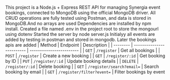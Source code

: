 This project is a Node.js + Express REST API for managing Synergia event bookings, connected to MongoDB using the official MongoDB driver.
All CRUD operations are fully tested using Postman, and data is stored in MongoDB.And no arrays are used
Dependencies are installed by npm install.
Created a file named .env in the project root to store the mongourl using dotenv
Started the server by node server.js
Initialyy all events are added by testing in postman and stored in mongodb.
Later the bookings apis are added
| Method   | Endpoint                  | Description              |
| -------- | ------------------------- | ------------------------ |
| `GET`    | `/register`               | Get all bookings         |
| `POST`   | `/register`               | Create a new booking     |
| `GET`    | `/register/:id`           | Get booking by ID        |
| `PUT`    | `/register/:id`           | Update booking details   |
| `DELETE` | `/register/:id`           | Delete booking           |
| `GET`    | `/register/search?email=` | Search booking by email  |
| `GET`    | `/register/filter?event=` | Filter bookings by event 


